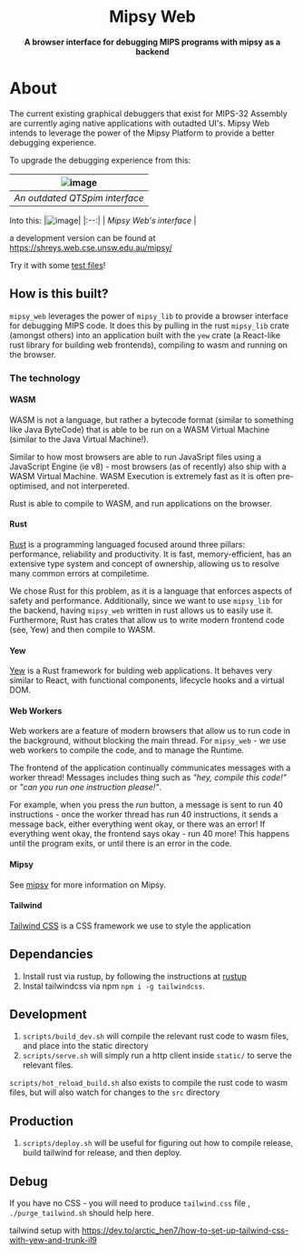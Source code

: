 <div align="center">

  <h1>Mipsy Web</h1>

  <p>
    <strong>A browser interface for debugging MIPS programs with mipsy as a backend </strong>
  </p>

</div>

# About

The current existing graphical debuggers that exist for MIPS-32 Assembly are currently aging native applications with outadted UI's. 
Mipsy Web intends to leverage the power of the Mipsy Platform to provide a better debugging experience. 

To upgrade the debugging experience from this:

| ![image](https://user-images.githubusercontent.com/27941681/150674852-2cf9a463-a59b-47e0-a3c8-570a66cfed19.png)| 
|:--:| 
| *An outdated QTSpim interface* |

Into this: 
|![image](https://user-images.githubusercontent.com/27941681/150674986-e61d3acf-fed4-4de5-8659-d46713fe0cd1.png)| 
|:--:| 
| *Mipsy Web's interface* |

a development version can be found at https://shreys.web.cse.unsw.edu.au/mipsy/

Try it with some [test files](https://github.com/insou22/mipsy/tree/main/test_files)!

## How is this built?

`mipsy_web` leverages the power of `mipsy_lib` to provide a browser interface for debugging MIPS code. 
It does this by pulling in the rust `mipsy_lib` crate (amongst others) into an application built with the `yew` crate (a React-like rust library for building web frontends), compiling to wasm and running on the browser. 

### The technology

#### WASM
WASM is not a language, but rather a bytecode format (similar to something like Java ByteCode) that is able to be run on a WASM Virtual Machine (similar to the Java Virtual Machine!).

Similar to how most browsers are able to run JavaSript files using a JavaScript Engine (ie v8) - most browsers (as of recently) also ship with a WASM Virtual Machine. WASM Execution is extremely fast as it is often pre-optimised, and not interpereted.

Rust is able to compile to WASM, and run applications on the browser.

#### Rust

[Rust](https://rust-lang.org) is a programming languaged focused around three pillars: performance, reliability and productivity. It is fast, memory-efficient, has an extensive type system and concept of ownership, allowing us to resolve many common errors at compiletime. 

We chose Rust for this problem, as it is a language that enforces aspects of safety and performance. Additionally, since we want to use `mipsy_lib` for the backend, having `mipsy_web` written in rust allows us to easily use it. Furthermore, Rust has crates that allow us to write modern frontend code (see, Yew) and then compile to WASM.

#### Yew
[Yew](yew.rs/) is a Rust framework for bulding web applications.
It behaves very similar to React, with functional components, lifecycle hooks and a virtual DOM.

#### Web Workers
Web workers are a feature of modern browsers that allow us to run code in the background, without blocking the main thread. For `mipsy_web` - we use web workers to compile the code, and to manage the Runtime. 

The frontend of the application continually communicates messages with a worker thread! Messages includes thing such as _"hey, compile this code!"_ or _"can you run one instruction please!"_. 

For example, when you press the *run* button, a message is sent to run 40 instructions - once the worker thread has run 40 instructions, it sends a message back, either everything went okay, or there was an error! If everything went okay, the frontend says okay - run 40 more! This happens until the program exits, or until there is an error in the code. 

#### Mipsy
See [mipsy](https://github.com/insou22/mipsy/blob/main/README.md) for more information on Mipsy. 

#### Tailwind
[Tailwind CSS](https://tailwindcss.com/) is a CSS framework we use to style the application

## Dependancies
1) Install rust via rustup, by following the instructions at [rustup](https://www.rust-lang.org/tools/install)
2) Instal tailwindcss via npm `npm i -g tailwindcss`.

## Development
1) `scripts/build_dev.sh` will compile the relevant rust code to wasm files, and place into the static directory
2) `scripts/serve.sh` will simply run a http client inside `static/` to serve the relevant files.      

`scripts/hot_reload_build.sh` also exists to compile the rust code to wasm files, but will also watch for changes to the `src` directory

## Production
1) `scripts/deploy.sh` will be useful for figuring out how to compile release, build tailwind for release, and then deploy.

## Debug
If you have no CSS - you will need to produce `tailwind.css` file , `./purge_tailwind.sh` should help here. 

tailwind setup with https://dev.to/arctic_hen7/how-to-set-up-tailwind-css-with-yew-and-trunk-il9

